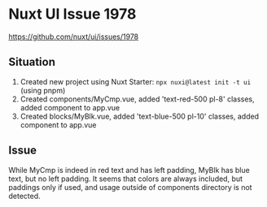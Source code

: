 # Nuxt UI Issue 1978
https://github.com/nuxt/ui/issues/1978

## Situation
1. Created new project using Nuxt Starter: `npx nuxi@latest init -t ui` (using pnpm)
2. Created components/MyCmp.vue, added 'text-red-500 pl-8' classes, added component to app.vue
3. Created blocks/MyBlk.vue, added 'text-blue-500 pl-10' classes, added component to app.vue

## Issue
While MyCmp is indeed in red text and has left padding, MyBlk has blue text, but no left padding.
It seems that colors are always included, but paddings only if used, and usage outside of components directory is not detected.
